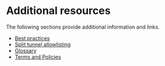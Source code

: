 # Additional resources
The following sections provide additional information and links.

- [Best practices](additional-resources/best-practices)
- [Split tunnel allowlisting](additional-resources/split-tunnel-allowlist)
- [Glossary](additional-resources/glossary)
- [Terms and Policies](additional-resources/terms-and-policies)
